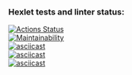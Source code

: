 ### Hexlet tests and linter status:
[![Actions Status](https://github.com/Warckut/frontend-project-44/workflows/hexlet-check/badge.svg)](https://github.com/Warckut/frontend-project-44/actions)  
[![Maintainability](https://api.codeclimate.com/v1/badges/2a624b434cf0322f1a77/maintainability)](https://codeclimate.com/github/Warckut/frontend-project-44/maintainability)  
[![asciicast](https://asciinema.org/a/SwXL1Di67iyBSeFg0EQdGPMWb.png)](https://asciinema.org/a/SwXL1Di67iyBSeFg0EQdGPMWb)  
[![asciicast](https://asciinema.org/a/HPITd9jEa9dJi1Sa7S3d54oaU.png)](https://asciinema.org/a/HPITd9jEa9dJi1Sa7S3d54oaU)  
[![asciicast](https://asciinema.org/a/JsGNstz24c0JxutsdBT9fHSaz.png)](https://asciinema.org/a/JsGNstz24c0JxutsdBT9fHSaz)
